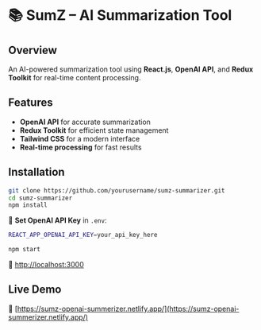# 📚 SumZ – AI Summarization Tool

## Overview
An AI-powered summarization tool using **React.js**, **OpenAI API**, and **Redux Toolkit** for real-time content processing.

## Features
- **OpenAI API** for accurate summarization
- **Redux Toolkit** for efficient state management
- **Tailwind CSS** for a modern interface
- **Real-time processing** for fast results

## Installation
```bash
git clone https://github.com/yourusername/sumz-summarizer.git
cd sumz-summarizer
npm install
```
🔑 **Set OpenAI API Key** in `.env`:
```bash
REACT_APP_OPENAI_API_KEY=your_api_key_here
```
```bash
npm start
```
🔗 [http://localhost:3000](http://localhost:3000)

## Live Demo
🔗 [https://sumz-openai-summerizer.netlify.app/](https://sumz-openai-summerizer.netlify.app/)

